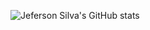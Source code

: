 ![Jeferson Silva's GitHub stats](https://github-readme-stats.vercel.app/api?username=jefersonrobertors&show_icons=true&theme=transparent)
